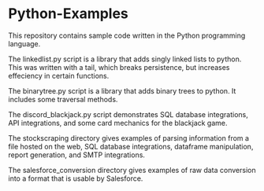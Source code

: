 # Python-Examples
This repository contains sample code written in the Python programming language.

The linkedlist.py script is a library that adds singly linked lists to python. This was written with a tail, which breaks persistence, but increases effeciency in certain functions.

The binarytree.py script is a library that adds binary trees to python. It includes some traversal methods.

The discord_blackjack.py script demonstrates SQL database integrations, API integrations, and some card mechanics for the blackjack game.

The stockscraping directory gives examples of parsing information from a file hosted on the web, SQL database integrations, dataframe manipulation, report generation, and SMTP integrations.

The salesforce_conversion directory gives examples of raw data conversion into a format that is usable by Salesforce.
